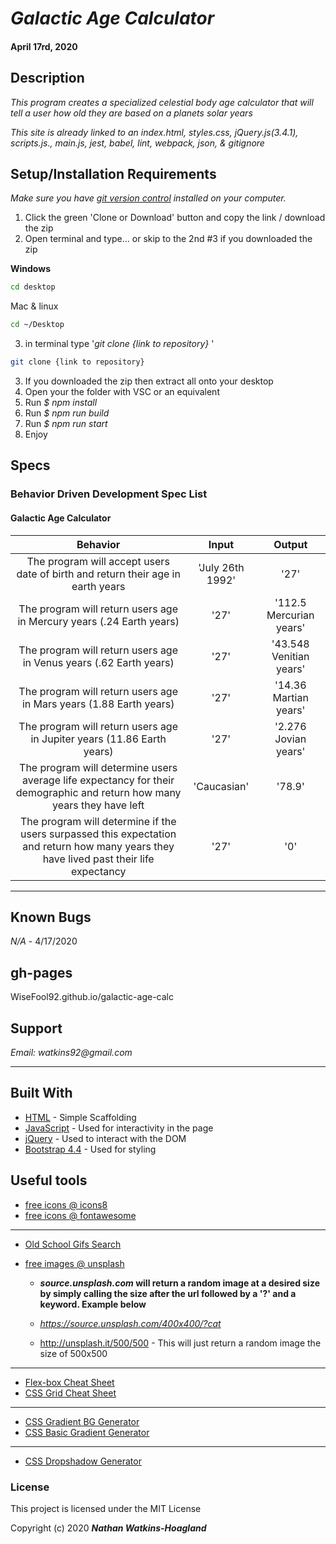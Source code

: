# _Galactic Age Calculator_

#### April 17rd, 2020

## Description

_This program creates a specialized celestial body age calculator that will tell a user how old they are based on a planets solar years_

_This site is already linked to an index.html, styles.css, jQuery.js(3.4.1), scripts.js., main.js, jest, babel, lint, webpack, json, & gitignore_

## Setup/Installation Requirements

_Make sure you have [git version control](https://git-scm.com/downloads) installed on your computer._

1. Click the green 'Clone or Download' button and copy the link / download the zip
2. Open terminal and type... or skip to the 2nd #3 if you downloaded the zip

**Windows**

```sh
cd desktop
```

Mac & linux

```sh
cd ~/Desktop
```

3.  in terminal type '_git clone {link to repository}_ '

```sh
git clone {link to repository}
```
3. If you downloaded the zip then extract all onto your desktop
4. Open your the folder with VSC or an equivalent
5. Run _$ npm install_
6. Run _$ npm run build_
7. Run _$ npm run start_
8. Enjoy

## Specs

### Behavior Driven Development Spec List
#### Galactic Age Calculator
|                          Behavior                          | Input  | Output  |
| :--------------------------------------------------------: | :----: | :-----: |
| The program will accept users date of birth and return their age in earth years | 'July 26th 1992' | '27'  |
| The program will return users age in Mercury years (.24 Earth years) | '27' | '112.5 Mercurian years' |
| The program will return users age in Venus years (.62 Earth years) | '27' | '43.548 Venitian years' |
| The program will return users age in Mars years (1.88 Earth years) | '27' | '14.36 Martian years'
| The program will return users age in Jupiter years (11.86 Earth years) | '27' | '2.276 Jovian years'
| The program will determine users average life expectancy for their demographic and return how many years they have left | 'Caucasian' | '78.9' |
| The program will determine if the users surpassed this expectation and return how many years they have lived past their life expectancy | '27' | '0' |



---
## Known Bugs

_N/A_ - 4/17/2020

## gh-pages

WiseFool92.github.io/galactic-age-calc

## Support

_Email: watkins92@gmail.com_

---
## Built With

- [HTML](https://developer.mozilla.org/en-US/docs/Web/HTML) - Simple Scaffolding
- [JavaScript](https://developer.mozilla.org/en-US/docs/Web/JavaScript) - Used for interactivity in the page
- [jQuery](https://jquery.com/) - Used to interact with the DOM
- [Bootstrap 4.4](https://getbootstrap.com/) - Used for styling

## Useful tools

- [free icons @ icons8](https://icons8.com/)
- [free icons @ fontawesome](https://fontawesome.com/)

---

- [Old School Gifs Search](https://gifcities.org/)
- [free images @ unsplash](https://unsplash.com/)

  - **_source.unsplash.com_ will return a random image at a desired size by simply calling the size after the url followed by a '?' and a keyword. Example below**

  - _https://source.unsplash.com/400x400/?cat_
  - http://unsplash.it/500/500 - This will just return a random image the size of 500x500

---

- [Flex-box Cheat Sheet](http://yoksel.github.io/flex-cheatsheet/)
- [CSS Grid Cheat Sheet](http://grid.malven.co/)

---

- [CSS Gradient BG Generator](https://mycolor.space/gradient)
- [CSS Basic Gradient Generator](https://cssgradient.io/)

---

- [CSS Dropshadow Generator](https://cssgenerator.org/box-shadow-css-generator.html)

### License

This project is licensed under the MIT License

Copyright (c) 2020 **_Nathan Watkins-Hoagland_**
